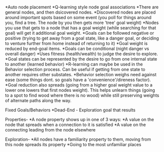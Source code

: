 *Auto node placement
*Q-learning style node goal associations
 *There are general nodes, and then dsicovered nodes.
 *Discovered nodes are placed around important spots based on some event
  (you poll for things around you, find a tree. The node by you then gets more 'tree' goal weight)
 *Nodes you use that gets to a node that has a goal weight
  (while searching for that goal) will get it additional goal weight.
 *Goals can be followed negative or positive (trying to get away from a goal state, like a danger goal, or deciding to
   venture further from home instead of returning to it)
 *Goal weight is reduced by end-goal items.
 *Goals can be conditional (night danger vs overall danger)
 *Uses fitness (health/wealth) to judge the desire to explore.
 *Goal states can be represented by the desire to go from one internal state to another (learned behavior)
 *R-learning can maybe be used in the Behavior selection process. Can be useful if getting from one state to another requires
  other substates.
 *Behavior selection weighs need against ease (some things dont. so goals have a 'convenience'/direness factor).
 *Goal reduction also spreads (going from a higher goal weight value to a lower one lowers that first nodes weight).
  This helps unlearn things (going to a spot to find wood where there is no wood)
  while still preserving weights of alternate paths along the way.


Fixed Goals/Behaviors
*Dead-End - Exploration goal that results

Properties-
*A node property shows up in one of 3 ways:
  *A value on the node that spreads when a connection to it is satisfied
  *A value on the connecting leading from the node elsewhere


Exploration-
*All nodes have a familiarity property to them, moving from this node spreads its property
*Going to the most unfamiliar places
